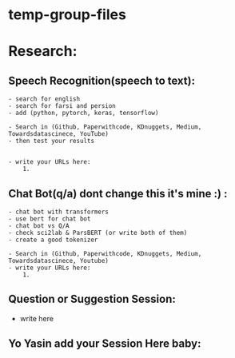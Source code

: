 # temp-group-files

# Research:
## Speech Recognition(speech to text):
    - search for english
    - search for farsi and persion
    - add (python, pytorch, keras, tensorflow)

    - Search in (Github, Paperwithcode, KDnuggets, Medium, Towardsdatascinece, YouTube)
    - then test your results


    - write your URLs here:
        1.
        

## Chat Bot(q/a) dont change this it's mine :) :
    - chat bot with transformers
    - use bert for chat bot
    - chat bot vs Q/A
    - check sci2lab & ParsBERT (or write both of them)
    - create a good tokenizer
    
    - Search in (Github, Paperwithcode, KDnuggets, Medium, Towardsdatascinece, Youtube)
    - write your URLs here:
        1.
        


## Question or Suggestion Session:
   - write here
   
   
   
## Yo Yasin add your Session Here baby:
